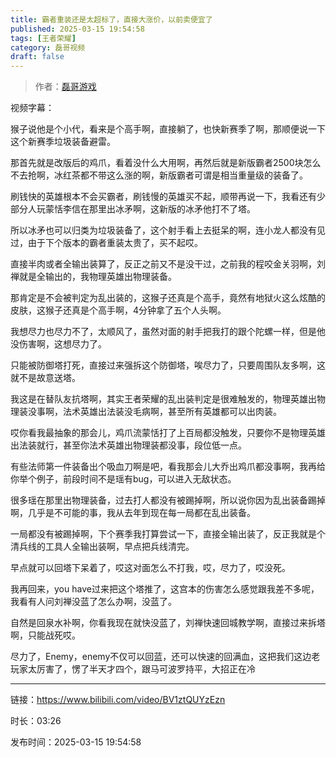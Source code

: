 ```yaml
---
title: 霸者重装还是太超标了，直接大涨价，以前卖便宜了
published: 2025-03-15 19:54:58
tags: [王者荣耀]
category: 磊哥视频
draft: false
---
```



> 作者：[磊哥游戏](https://space.bilibili.com/268941858?spm_id_from=333.788.upinfo.head.click)

视频字幕：

猴子说他是个小代，看来是个高手啊，直接躺了，也快新赛季了啊，那顺便说一下这个新赛季垃圾装备避雷。

那首先就是改版后的鸡爪，看着没什么大用啊，再然后就是新版霸者2500块怎么不去抢啊，冰红茶都不带这么涨的啊，新版霸者可谓是相当重量级的装备了。

刷钱快的英雄根本不会买霸者，刷钱慢的英雄买不起，顺带再说一下，我看还有少部分人玩蒙恬李信在那里出冰矛啊，这新版的冰矛他打不了塔。

所以冰矛也可以归类为垃圾装备了，这个射手看上去挺呆的啊，连小龙人都没有见过，由于下个版本的霸者重装太贵了，买不起哎。

直接半肉或者全输出装算了，反正之前又不是没干过，之前我的程咬金关羽啊，刘禅就是全输出的，我物理英雄出物理装备。

那肯定是不会被判定为乱出装的，这猴子还真是个高手，竟然有地狱火这么炫酷的皮肤，这猴子还真是个高手啊，4分钟拿了五个人头啊。

我想尽力也尽力不了，太顺风了，虽然对面的射手把我打的跟个陀螺一样，但是他没伤害啊，这想尽力了。

只能被防御塔打死，直接过来强拆这个防御塔，唉尽力了，只要周围队友多啊，这就不是故意送塔。

我这是在替队友抗塔啊，其实王者荣耀的乱出装判定是很难触发的，物理英雄出物理装没事啊，法术英雄出法装没毛病啊，甚至所有英雄都可以出肉装。

哎你看我最抽象的那会儿，鸡爪流蒙恬打了上百局都没触发，只要你不是物理英雄出法装就行，甚至你法术英雄出物理装都没事，段位低一点。

有些法师第一件装备出个吸血刀啊是吧，看我那会儿大乔出鸡爪都没事啊，我再给你举个例子，前段时间不是瑶有bug，可以进入无敌状态。

很多瑶在那里出物理装备，过去打人都没有被踢掉啊，所以说你因为乱出装备踢掉啊，几乎是不可能的事，我从去年到现在每一局都在乱出装备。

一局都没有被踢掉啊，下个赛季我打算尝试一下，直接全输出装了，反正我就是个清兵线的工具人全输出装啊，早点把兵线清完。

早点就可以回塔下呆着了，哎这对面怎么不打我，哎，尽力了，哎没死。

我再回来，you have过来把这个塔推了，这宫本的伤害怎么感觉跟我差不多呢，我看有人问刘禅没蓝了怎么办啊，没蓝了。

自然是回泉水补啊，你看我现在就快没蓝了，刘禅快速回城教学啊，直接过来拆塔啊，只能战死哎。

尽力了，Enemy，enemy不仅可以回蓝，还可以快速的回满血，这把我们这边老玩家太厉害了，愣了半天才四个，跟马可波罗持平，大招正在冷

---

链接：https://www.bilibili.com/video/BV1ztQUYzEzn

时长：03:26

发布时间：2025-03-15 19:54:58
